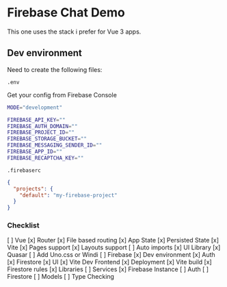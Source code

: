 # Firebase Chat Demo

This one uses the stack i prefer for Vue 3 apps.

## Dev environment

Need to create the following files:

`.env`

Get your config from Firebase Console

```bash
MODE="development"

FIREBASE_API_KEY=""
FIREBASE_AUTH_DOMAIN=""
FIREBASE_PROJECT_ID=""
FIREBASE_STORAGE_BUCKET=""
FIREBASE_MESSAGING_SENDER_ID=""
FIREBASE_APP_ID=""
FIREBASE_RECAPTCHA_KEY=""
```

`.firebaserc`

```JSON
{
  "projects": {
    "default": "my-firebase-project"
  }
}
```

### Checklist

[ ] Vue
  [x] Router
    [x] File based routing
  [x] App State
    [x] Persisted State
[x] Vite
  [x] Pages support
  [x] Layouts support
  [ ] Auto imports
[x] UI Library
  [x] Quasar
  [ ] Add Uno.css or Windi
[ ] Firebase
  [x] Dev environment
    [x] Auth
    [x] Firestore
    [x] UI
    [x] Vite Dev Frontend
  [x] Deployment
    [x] Vite build
    [x] Firestore rules
  [x] Libraries
  [ ] Services
    [x] Firebase Instance
    [ ] Auth
    [ ] Firestore
  [ ] Models
[ ] Type Checking
